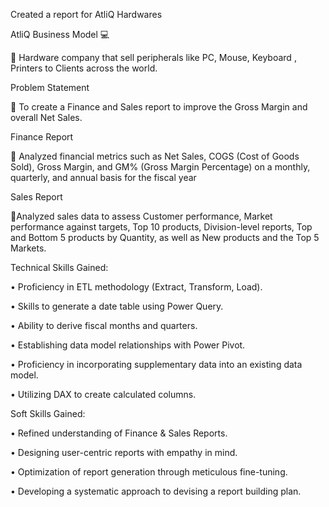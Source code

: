 Created a report for AtliQ Hardwares

AtliQ Business Model 💻

🔹 Hardware company that sell peripherals like PC, Mouse, Keyboard , Printers to Clients across the world.

Problem Statement 

🔹 To create a Finance and Sales report to improve the Gross Margin and overall Net Sales.

Finance Report

🔹 Analyzed financial metrics such as Net Sales, COGS (Cost of Goods Sold), Gross Margin, and GM% (Gross Margin Percentage) on a monthly, quarterly, and annual basis for the fiscal year

Sales Report

🔹Analyzed sales data to assess Customer performance, Market performance against targets, Top 10 products, Division-level reports, Top and Bottom 5 products by Quantity, as well as New products and the Top 5 Markets.

Technical Skills Gained:

•	 Proficiency in ETL methodology (Extract, Transform, Load).

•	 Skills to generate a date table using Power Query.

•	 Ability to derive fiscal months and quarters.

•	 Establishing data model relationships with Power Pivot.

•	 Proficiency in incorporating supplementary data into an existing data model.

•	 Utilizing DAX to create calculated columns.


Soft Skills Gained:

•	Refined understanding of Finance & Sales Reports.

•	Designing user-centric reports with empathy in mind.

•	Optimization of report generation through meticulous fine-tuning.

•	Developing a systematic approach to devising a report building plan.




